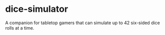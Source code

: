 # dice-simulator
A companion for tabletop gamers that can simulate up to 42 six-sided dice rolls at a time.

